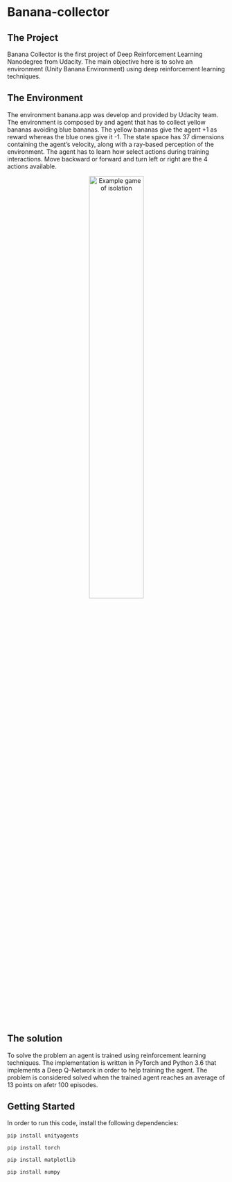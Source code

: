 # Banana-collector

## The Project
Banana Collector is the first project of Deep Reinforcement Learning Nanodegree from Udacity.
The main objective here is to solve an environment (Unity Banana Environment) using deep reinforcement learning techniques.


## The Environment
The environment banana.app was develop and provided by Udacity team. The environment is composed by and agent that has to collect yellow bananas avoiding blue bananas. The yellow bananas give the agent +1 as reward whereas the blue ones give it -1. The state space has 37 dimensions containing the agent’s velocity, along with a ray-based perception of the environment. The agent has to learn how select actions during training interactions. Move backward or forward and turn left or right are the 4 actions available.

<p align="center"><img src="https://user-images.githubusercontent.com/10624937/42135619-d90f2f28-7d12-11e8-8823-82b970a54d7e.gif" alt="Example game of isolation" width="50%" style="middle"></p>

## The solution
To solve the problem an agent is trained using reinforcement learning techniques. The implementation is written in PyTorch and Python 3.6 that implements a Deep Q-Network in order to help training the agent. The problem is considered solved when the trained agent reaches an average of 13 points on afetr 100 episodes.


## Getting Started
In order to run this code, install the following dependencies:

`pip install unityagents`

`pip install torch`

`pip install matplotlib`

`pip install numpy`
